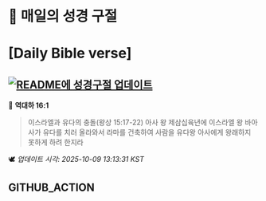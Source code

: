 # 🙏 매일의 성경 구절
# [Daily Bible verse]
## [![README에 성경구절 업데이트](https://github.com/DONGSUKA/first_test/actions/workflows/update-readme-bible.yml/badge.svg)](https://github.com/DONGSUKA/first_test/actions/workflows/update-readme-bible.yml)
<!-- START_BIBLE_VERSE -->
📖 **역대하 16:1**
> 이스라엘과 유다의 충돌(왕상 15:17-22) 아사 왕 제삼십육년에 이스라엘 왕 바아사가 유다를 치러 올라와서 라마를 건축하여 사람을 유다왕 아사에게 왕래하지 못하게 하려 한지라

🕊️ _업데이트 시각: 2025-10-09 13:13:31 KST_
  <!-- END_BIBLE_VERSE -->
## GITHUB_ACTION
